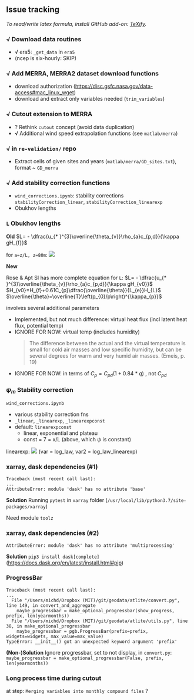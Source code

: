 Issue tracking
-

_To read/write latex formula, install GitHub add-on: [TeXify](https://github.com/apps/texify)._

### √ Download data routines

- √ era5: `_get_data` in `era5`
- (ncep is six-hourly: SKIP)

### √ Add MERRA, MERRA2 dataset download functions
- download authorization (https://disc.gsfc.nasa.gov/data-access#mac_linux_wget)
- download and extract only variables needed (`trim_variables`)

### √ Cutout extension to MERRA
- ? Rethink `cutout` concept (avoid data duplication)
- √ Additional wind speed extrapolation functions (see `matlab/merra`)

### √ in `re-validation/` repo
- Extract cells of given sites and years (`matlab/merra/GD_sites.txt`), format ~ `GD_merra`

### √ Add stability correction functions
- `wind_corrections.ipynb`: stability corrections `stabilityCorrection_linear`, `stabilityCorrection_linearexp`
- Obukhov lengths


### `L` Obukhov lengths

**Old**
$L= - \dfrac{u_{* }^{3}\overline{\theta_{v}}\rho_{a}c_{p,d}}{\kappa gH_{f}}$

for `a=z/L, z=80m`:
![](output/a_example.png)

**New**

Rose & Apt SI has more complete equation for `L`:
$L= - \dfrac{u_{* }^{3}\overline{\theta_{v}}\rho_{a}c_{p,d}}{\kappa gH_{v0}}$
$H_{v0}=H_{f}+0.61C_{p}\dfrac{\overline{\theta}}{L_{e}}H_{L}$
$\overline{\theta}=\overline{T}\left(p_{0}/p\right)^{\kappa_{p}}$

involves several additional parameters
- Implemented, but not much difference: virtual heat flux (incl latent heat flux, potential temp)
- IGNORE FOR NOW: virtual temp (includes humidity)
	> The difference between the actual and the virtual temperature is small for cold air masses and low specific humidity, but can be several degrees for warm and very humid air masses. (Emeis, p. 19)
- IGNORE FOR NOW: in terms of $C_p = C_{pd} (1+0.84*q)$ , not $C_{pd}$

### $\psi_m$ Stability correction

`wind_corrections.ipynb`
- various stability correction fns
- `_linear`, `_linearexp`, `_linearexpconst`
- default: `linearexpconst`
  - linear, exponential and plateau
  - const = 7 = x/L (above, which $\psi$ is constant)

linearexp:
![](output/wsp_flux_linearexp_example.png)
(var = log_law, var2 = log_law_linearexp)


### xarray, dask dependencies (#1)

```
Traceback (most recent call last):
...
AttributeError: module 'dask' has no attribute 'base'
```

**Solution**
Running `pytest` in `xarray` folder (`/usr/local/lib/python3.7/site-packages/xarray`)

Need module `toolz`

### xarray, dask dependencies (#2)

```
AttributeError: module 'dask' has no attribute 'multiprocessing'
```

**Solution**
`pip3 install dask[complete]`
(https://docs.dask.org/en/latest/install.html#pip)

### ProgressBar

```
Traceback (most recent call last):
...
  File "/Users/michd/Dropbox (MIT)/git/geodata/atlite/convert.py", line 149, in convert_and_aggregate
    maybe_progressbar = make_optional_progressbar(show_progress, prefix, len(yearmonths))
  File "/Users/michd/Dropbox (MIT)/git/geodata/atlite/utils.py", line 38, in make_optional_progressbar
    maybe_progressbar = pgb.ProgressBar(prefix=prefix, widgets=widgets, max_value=max_value)
TypeError: __init__() got an unexpected keyword argument 'prefix'
```

**(Non-)Solution**
Ignore progressbar, set to not display, in `convert.py`:
`
maybe_progressbar = make_optional_progressbar(False, prefix, len(yearmonths))
`

### Long process time during cutout
at step: `Merging variables into monthly compound files`
?